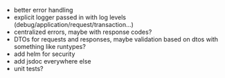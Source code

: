 - better error handling
- explicit logger passed in with log levels (debug/application/request/transaction...)
- centralized errors, maybe with response codes?
- DTOs for requests and responses, maybe validation based on dtos with something like runtypes?
- add helm for security
- add jsdoc everywhere else
- unit tests?
